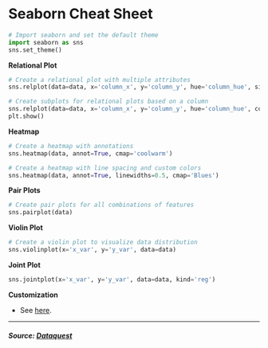 # Seaborn Cheat Sheet

```python
# Import seaborn and set the default theme
import seaborn as sns
sns.set_theme()
```

**Relational Plot**
```python
# Create a relational plot with multiple attributes
sns.relplot(data=data, x='column_x', y='column_y', hue='column_hue', size='column_size', style='column_style')

# Create subplots for relational plots based on a column
sns.relplot(data=data, x='column_x', y='column_y', hue='column_hue', col='col_var')
plt.show()
```
**Heatmap**
```python
# Create a heatmap with annotations
sns.heatmap(data, annot=True, cmap='coolwarm')

# Create a heatmap with line spacing and custom colors
sns.heatmap(data, annot=True, linewidths=0.5, cmap='Blues')
```
**Pair Plots**
```python
# Create pair plots for all combinations of features
sns.pairplot(data)

```
**Violin Plot**
```python
# Create a violin plot to visualize data distribution
sns.violinplot(x='x_var', y='y_var', data=data)
```
**Joint Plot**
```python
sns.jointplot(x='x_var', y='y_var', data=data, kind='reg')
```

**Customization**  
* See [here](matplotlib_cheat_sheet.md#3-customization).

---

##### __Source: [Dataquest](https://www.dataquest.io/cheat-sheet/matplotlib-cheat-sheet/)__